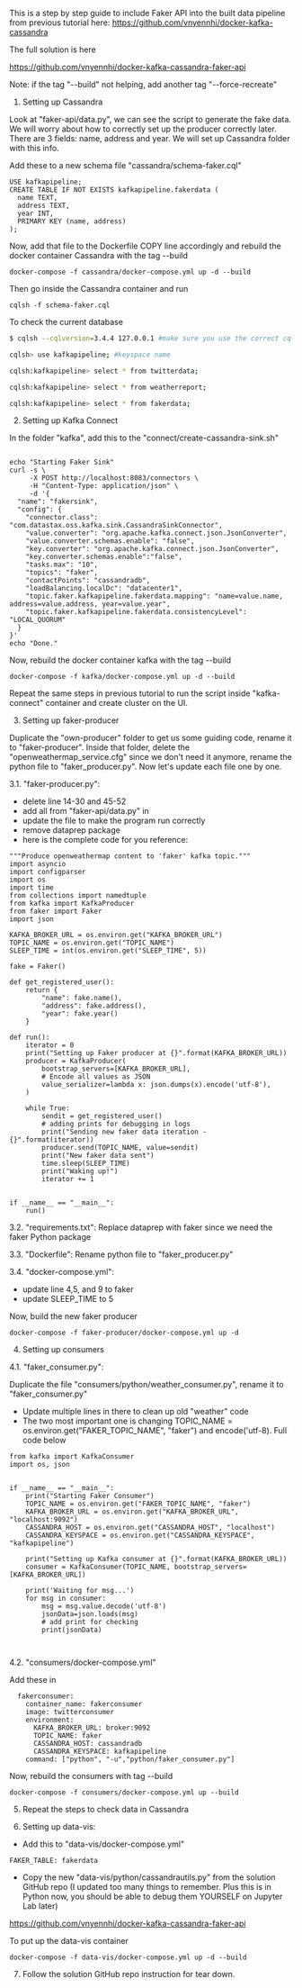 This is a step by step guide to include Faker API into the built data pipeline from previous tutorial here: https://github.com/vnyennhi/docker-kafka-cassandra

The full solution is here

https://github.com/vnyennhi/docker-kafka-cassandra-faker-api

Note: if the tag "--build" not helping, add another tag "--force-recreate"

1.  Setting up Cassandra

Look at "faker-api/data.py", we can see the script to generate the fake data. We will worry about how to correctly set up the producer correctly later. There are 3 fields: name, address and year. We will set up Cassandra folder with this info.

Add these to a new schema file "cassandra/schema-faker.cql"

```
USE kafkapipeline;
CREATE TABLE IF NOT EXISTS kafkapipeline.fakerdata (
  name TEXT,
  address TEXT,
  year INT,
  PRIMARY KEY (name, address)
);
```


Now, add that file to the Dockerfile COPY line accordingly and rebuild the docker container Cassandra with the tag --build

```
docker-compose -f cassandra/docker-compose.yml up -d --build
```

Then go inside the Cassandra container and run 

```
cqlsh -f schema-faker.cql
```

To check the current database

```bash
$ cqlsh --cqlversion=3.4.4 127.0.0.1 #make sure you use the correct cqlversion

cqlsh> use kafkapipeline; #keyspace name

cqlsh:kafkapipeline> select * from twitterdata;

cqlsh:kafkapipeline> select * from weatherreport;

cqlsh:kafkapipeline> select * from fakerdata;

```

2. Setting up Kafka Connect

In the folder "kafka", add this to the "connect/create-cassandra-sink.sh"

```

echo "Starting Faker Sink"
curl -s \
     -X POST http://localhost:8083/connectors \
     -H "Content-Type: application/json" \
     -d '{
  "name": "fakersink",
  "config": {
    "connector.class": "com.datastax.oss.kafka.sink.CassandraSinkConnector",
    "value.converter": "org.apache.kafka.connect.json.JsonConverter",
    "value.converter.schemas.enable": "false",  
    "key.converter": "org.apache.kafka.connect.json.JsonConverter",
    "key.converter.schemas.enable":"false",
    "tasks.max": "10",
    "topics": "faker",
    "contactPoints": "cassandradb",
    "loadBalancing.localDc": "datacenter1",
    "topic.faker.kafkapipeline.fakerdata.mapping": "name=value.name, address=value.address, year=value.year",
    "topic.faker.kafkapipeline.fakerdata.consistencyLevel": "LOCAL_QUORUM"
  }
}'
echo "Done."
```

Now, rebuild the docker container kafka with the tag --build

```
docker-compose -f kafka/docker-compose.yml up -d --build
```

Repeat the same steps in previous tutorial to run the script inside "kafka-connect" container and create cluster on the UI.

3. Setting up faker-producer

Duplicate the "own-producer" folder to get us some guiding code, rename it to "faker-producer". Inside that folder, delete the "openweathermap_service.cfg" since we don't need it anymore, rename the python file to "faker_producer.py". Now let's update each file one by one.

3.1. "faker-producer.py": 
- delete line 14-30 and 45-52
- add all from "faker-api/data.py" in
- update the file to make the program run correctly
- remove dataprep package
- here is the complete code for you reference:

```
"""Produce openweathermap content to 'faker' kafka topic."""
import asyncio
import configparser
import os
import time
from collections import namedtuple
from kafka import KafkaProducer
from faker import Faker
import json

KAFKA_BROKER_URL = os.environ.get("KAFKA_BROKER_URL")
TOPIC_NAME = os.environ.get("TOPIC_NAME")
SLEEP_TIME = int(os.environ.get("SLEEP_TIME", 5))

fake = Faker()

def get_registered_user():
    return {
        "name": fake.name(),
        "address": fake.address(),
        "year": fake.year()
    }

def run():
    iterator = 0
    print("Setting up Faker producer at {}".format(KAFKA_BROKER_URL))
    producer = KafkaProducer(
        bootstrap_servers=[KAFKA_BROKER_URL],
        # Encode all values as JSON
        value_serializer=lambda x: json.dumps(x).encode('utf-8'),
    )

    while True:
        sendit = get_registered_user()
        # adding prints for debugging in logs
        print("Sending new faker data iteration - {}".format(iterator))
        producer.send(TOPIC_NAME, value=sendit)
        print("New faker data sent")
        time.sleep(SLEEP_TIME)
        print("Waking up!")
        iterator += 1


if __name__ == "__main__":
    run()

```

3.2. "requirements.txt": 
Replace dataprep with faker since we need the faker Python package

3.3. "Dockerfile": 
Rename python file to "faker_producer.py"

3.4. "docker-compose.yml":
- update line 4,5, and 9 to faker
- update SLEEP_TIME to 5

Now, build the new faker producer

```
docker-compose -f faker-producer/docker-compose.yml up -d
```

4. Setting up consumers

4.1. "faker_consumer.py": 

Duplicate the file "consumers/python/weather_consumer.py", rename it to "faker_consumer.py"

- Update multiple lines in there to clean up old "weather" code
- The two most important one is changing TOPIC_NAME = os.environ.get("FAKER_TOPIC_NAME", "faker") and encode('utf-8). Full code below

```
from kafka import KafkaConsumer
import os, json


if __name__ == "__main__":
    print("Starting Faker Consumer")
    TOPIC_NAME = os.environ.get("FAKER_TOPIC_NAME", "faker")
    KAFKA_BROKER_URL = os.environ.get("KAFKA_BROKER_URL", "localhost:9092")
    CASSANDRA_HOST = os.environ.get("CASSANDRA_HOST", "localhost")
    CASSANDRA_KEYSPACE = os.environ.get("CASSANDRA_KEYSPACE", "kafkapipeline")

    print("Setting up Kafka consumer at {}".format(KAFKA_BROKER_URL))
    consumer = KafkaConsumer(TOPIC_NAME, bootstrap_servers=[KAFKA_BROKER_URL])
    
    print('Waiting for msg...')
    for msg in consumer:
        msg = msg.value.decode('utf-8')
        jsonData=json.loads(msg)
        # add print for checking
        print(jsonData)
  
  
```

4.2. "consumers/docker-compose.yml"

Add these in

```
  fakerconsumer:
    container_name: fakerconsumer
    image: twitterconsumer
    environment:
      KAFKA_BROKER_URL: broker:9092
      TOPIC_NAME: faker
      CASSANDRA_HOST: cassandradb
      CASSANDRA_KEYSPACE: kafkapipeline
    command: ["python", "-u","python/faker_consumer.py"]
```

Now, rebuild the consumers with tag --build

```
docker-compose -f consumers/docker-compose.yml up --build
```

5. Repeat the steps to check data in Cassandra

6. Setting up data-vis:

- Add this to "data-vis/docker-compose.yml"

```
FAKER_TABLE: fakerdata
```

- Copy the new "data-vis/python/cassandrautils.py" from the solution GitHub repo (I updated too many things to remember. Plus this is in Python now, you should be able to debug them YOURSELF on Jupyter Lab later)

https://github.com/vnyennhi/docker-kafka-cassandra-faker-api

To put up the data-vis container

```
docker-compose -f data-vis/docker-compose.yml up -d --build
```


7. Follow the solution GitHub repo instruction for tear down.
